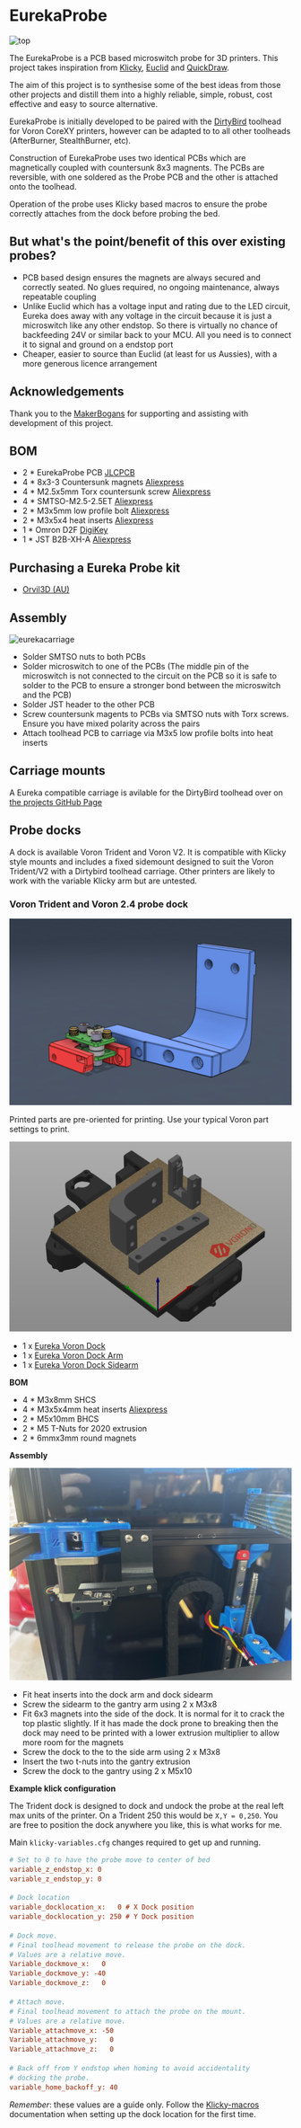 # EurekaProbe

![top](https://user-images.githubusercontent.com/101759743/212232886-41792e27-531e-489f-abd1-f27bca22079c.PNG)

The EurekaProbe is a PCB based microswitch probe for 3D printers. This project takes inspiration from [Klicky](https://github.com/jlas1/Klicky-Probe/), [Euclid](https://github.com/nionio6915/Euclid_Probe) and [QuickDraw](https://github.com/Annex-Engineering/Quickdraw_Probe).

The aim of this project is to synthesise some of the best ideas from those other projects and distill them into a highly reliable, simple, robust, cost effective and easy to source alternative.

EurekaProbe is initially developed to be paired with the [DirtyBird](https://github.com/MakerBogans/dirtybird) toolhead for Voron CoreXY printers, however can be adapted to to all other toolheads (AfterBurner, StealthBurner, etc).

Construction of EurekaProbe uses two identical PCBs which are magnetically coupled with countersunk 8x3 magnents. The PCBs are reversible, with one soldered as the Probe PCB and the other is attached onto the toolhead.

Operation of the probe uses Klicky based macros to ensure the probe correctly attaches from the dock before probing the bed.

## But what's the point/benefit of this over existing probes?

- PCB based design ensures the magnets are always secured and correctly seated. No glues required, no ongoing maintenance, always repeatable coupling
- Unlike Euclid which has a voltage input and rating due to the LED circuit, Eureka does away with any voltage in the circuit because it is just a microswitch like any other endstop. So there is virtually no chance of backfeeding 24V or similar back to your MCU. All you need is to connect it to signal and ground on a endstop port
- Cheaper, easier to source than Euclid (at least for us Aussies), with a more generous licence arrangement

## Acknowledgements
Thank you to the [MakerBogans](https://github.com/MakerBogans) for supporting and assisting with development of this project.

## BOM
- 2	* EurekaProbe PCB [JLCPCB](https://jlcpcb.com/)
- 4	* 8x3-3 Countersunk magnets [Aliexpress](https://www.aliexpress.com/item/1005001610172466.html)
- 4 * M2.5x5mm Torx countersunk screw [Aliexpress](https://www.aliexpress.com/item/33006942612.html)
- 4 * SMTSO-M2.5-2.5ET [Aliexpress](https://www.aliexpress.com/item/1005003780036815.html)
- 2 * M3x5mm low profile bolt [Aliexpress](https://www.aliexpress.com/item/33049052926.html)
- 2 * M3x5x4 heat inserts [Aliexpress](https://www.aliexpress.com/item/1005003314830904.html)
- 1 * Omron D2F [DigiKey](https://www.digikey.com.au/en/products/detail/omron-electronics-inc-emc-div/D2F-5/8593136)
- 1 * JST B2B-XH-A [Aliexpress](https://www.aliexpress.com/item/4000029861567.html)

## Purchasing a Eureka Probe kit

- [Orvil3D (AU)](https://orvil3d.com/products/eureka-probe)

## Assembly

![eurekacarriage](https://user-images.githubusercontent.com/101759743/212459111-ce22d553-6cc3-424f-a5b7-5ea85d2c19fa.jpg)

- Solder SMTSO nuts to both PCBs
- Solder microswitch to one of the PCBs (The middle pin of the microswitch is not connected to the circuit on the PCB so it is safe to solder to the PCB to ensure a stronger bond between the microswitch and the PCB)
- Solder JST header to the other PCB
- Screw countersunk magents to PCBs via SMTSO nuts with Torx screws. Ensure you have mixed polarity across the pairs
- Attach toolhead PCB to carriage via M3x5 low profile bolts into heat inserts

## Carriage mounts

A Eureka compatible carriage is avilable for the DirtyBird toolhead over on [the projects GitHub Page](https://github.com/MakerBogans/dirtybird/blob/main/3mf/Carriage/DB_Eureka_Carriage_JST.3mf)

## Probe docks

A dock is available Voron Trident and Voron V2. It is compatible with Klicky style mounts and includes a fixed sidemount designed to suit the Voron Trident/V2 with a Dirtybird toolhead carriage. Other printers are likely to work with the variable Klicky arm but are untested.

### Voron Trident and Voron 2.4 probe dock

![](Images/2.4%20and%20Trident%20dock%20cad.png)

Printed parts are pre-oriented for printing. Use your typical Voron part settings to print.

![](Images/2.4%20and%20Trident%20dock%20stls.png)

- 1 x [Eureka Voron Dock](STLs/Eureka%20Dock.stl)
- 1 x [Eureka Voron Dock Arm](STLs/Eureka%202.4%20and%20Trident%20Dock%20Arm.stl)
- 1 x [Eureka Voron Dock Sidearm](STLs/Eureka%202.4%20and%20Trident%20Dock%20Sidearm.stl)

**BOM**

- 4 * M3x8mm SHCS
- 4 * M3x5x4mm heat inserts [Aliexpress](https://www.aliexpress.com/item/1005003314830904.html)
- 2 * M5x10mm BHCS
- 2 * M5 T-Nuts for 2020 extrusion
- 2 * 6mmx3mm round magnets

**Assembly**

![](Images/2.4%20and%20Trident%20dock.jpeg)

- Fit heat inserts into the dock arm and dock sidearm
- Screw the sidearm to the gantry arm using 2 x M3x8
- Fit 6x3 magnets into the side of the dock. It is normal for it to crack the top plastic slightly. If it has made the dock prone to breaking then the dock may need to be printed with a lower extrusion multiplier to allow more room for the magnets
- Screw the dock to the to the side arm using 2 x M3x8
- Insert the two t-nuts into the gantry extrusion
- Screw the dock to the gantry using 2 x M5x10

**Example klick configuration**

The Trident dock is designed to dock and undock the probe at the real left max units of the printer. On a Trident 250 this would be `X,Y = 0,250`. You are free to position the dock anywhere you like, this is what works for me.

Main `klicky-variables.cfg` changes required to get up and running.

```ini
# Set to 0 to have the probe move to center of bed
variable_z_endstop_x: 0
variable_z_endstop_y: 0

# Dock location
variable_docklocation_x:   0 # X Dock position
variable_docklocation_y: 250 # Y Dock position

# Dock move.
# Final toolhead movement to release the probe on the dock.
# Values are a relative move.
Variable_dockmove_x:   0
Variable_dockmove_y: -40
Variable_dockmove_z:   0

# Attach move.
# Final toolhead movement to attach the probe on the mount.
# Values are a relative move.
Variable_attachmove_x: -50
Variable_attachmove_y:   0
Variable_attachmove_z:   0

# Back off from Y endstop when homing to avoid accidentality
# docking the probe.
variable_home_backoff_y: 40
```

*Remember*: these values are a guide only. Follow the [Klicky-macros](https://github.com/jlas1/Klicky-Probe/tree/main/Klipper_macros) documentation when setting up the dock location for the first time.
